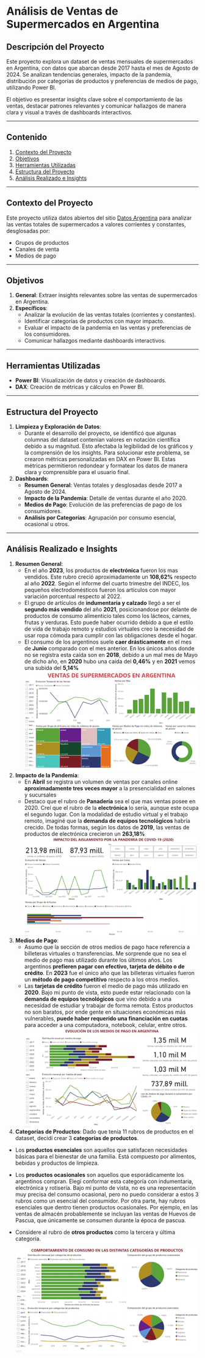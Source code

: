 # **Análisis de Ventas de Supermercados en Argentina**

## **Descripción del Proyecto**
Este proyecto explora un dataset de ventas mensuales de supermercados en Argentina, con datos que abarcan desde 2017 hasta el mes de Agosto de 2024. Se analizan tendencias generales, impacto de la pandemia, distribución por categorías de productos y preferencias de medios de pago, utilizando Power BI.

El objetivo es presentar insights clave sobre el comportamiento de las ventas, destacar patrones relevantes y comunicar hallazgos de manera clara y visual a través de dashboards interactivos.

---

## **Contenido**
1. [Contexto del Proyecto](#contexto-del-proyecto)
2. [Objetivos](#objetivos)
3. [Herramientas Utilizadas](#herramientas-utilizadas)
4. [Estructura del Proyecto](#estructura-del-proyecto)
5. [Análisis Realizado e Insights](#análisis-realizado-e-insights)

---

## **Contexto del Proyecto**
Este proyecto utiliza datos abiertos del sitio [Datos Argentina](https://datos.gob.ar/) para analizar las ventas totales de supermercados a valores corrientes y constantes, desglosadas por:
- Grupos de productos 
- Canales de venta 
- Medios de pago 

---

## **Objetivos**
1. **General**: Extraer insights relevantes sobre las ventas de supermercados en Argentina.
2. **Específicos**:
   - Analizar la evolución de las ventas totales (corrientes y constantes).
   - Identificar categorías de productos con mayor impacto.
   - Evaluar el impacto de la pandemia en las ventas y preferencias de los consumidores.
   - Comunicar hallazgos mediante dashboards interactivos.

---

## **Herramientas Utilizadas**
- **Power BI**: Visualización de datos y creación de dashboards.
- **DAX**: Creación de métricas y cálculos en Power BI.

---

## **Estructura del Proyecto**
1. **Limpieza y Exploración de Datos**:
   - Durante el desarrollo del proyecto, se identificó que algunas columnas del dataset contenían valores en notación científica debido a su magnitud. Esto afectaba la legibilidad de los gráficos y la comprensión de los insights. Para solucionar este problema, se crearon métricas personalizadas en DAX en Power BI. Estas métricas permitieron redondear y formatear los datos de manera clara y comprensible para el usuario final.
2. **Dashboards**:
   - **Resumen General**: Ventas totales y desglosadas desde 2017 a Agosto de 2024.
   - **Impacto de la Pandemia**: Detalle de ventas durante el año 2020.
   - **Medios de Pago**: Evolución de las preferencias de pago de los consumidores.
   - **Análisis por Categorías**: Agrupación por consumo esencial, ocasional u otros.

---

## **Análisis Realizado e Insights**
1. **Resumen General**:
   - En el año **2023**, los productos de **electrónica** fueron los mas vendidos. Este rubro creció aproximadamente un **108,62%** respecto al año **2022**. Según el informe del cuarto trimestre del INDEC, los pequeños electrodomésticos fueron los artículos con mayor variación porcentual respecto al 2022.
   - El grupo de artículos de **indumentaria y calzado** llegó a ser el **segundo más vendido** del año **2021**, posicionandose por delante de productos de consumo alimenticio tales como los lácteos, carnes, frutas y verduras. Esto puede haber ocurrido debido a que el estilo de vida de trabajo remoto y estudios virtuales creo la necesidad de usar ropa cómoda para cumplir con las obligaciones desde el hogar.
   - El consumo de los argentinos suele **caer drásticamente** en el mes de **Junio** comparado con el mes anterior. En los únicos años donde no se registra esta caída son en **2018**, debido a un mal mes de Mayo de dicho año, en **2020** hubo una caída del **0,46%** y en **2021** vemos una subida del **5,14%**
   ![Dashboard 1](panel_general.png)
2. **Impacto de la Pandemia**:
   - En **Abril** se registra un volumen de ventas por canales online **aproximadamente tres veces mayor** a la presencialidad en salones y sucursales
   - Destaco que el rubro de **Panadería** sea el que mas ventas posee en 2020. Creí que el rubro de la **electrónica** lo sería, aunque este ocupa el segundo lugar. Con la modalidad de estudio virtual y el trabajo remoto, imaginé que la **demanda de equipos tecnológicos** habría crecido. De todas formas, según los datos de **2019**, las ventas de productos de electrónica crecieron un **263,18%** 
   ![Dashboard 2](pandemia.png)
3. **Medios de Pago**:
   - Asumo que la sección de otros medios de pago hace referencia a billeteras virtuales o transferencias. Me sorprende que no sea el medio de pago mas utilizado durante los últimos años. Los argentinos **prefieren pagar con efectivo, tarjeta de débito o de crédito**. En **2023** fue el único año que las billeteras virtuales fueron un **método de pago competitivo** respecto a los otros medios.
   - Las **tarjetas de crédito** fueron el medio de pago más utilizado en **2020**. Bajo mi punto de vista, esto puede estar relacionado con la **demanda de equipos tecnológicos** que vino debido a una necesidad de estudiar y trabajar de forma remota. Estos productos no son baratos, por ende gente en situaciones económicas más vulnerables, **puede haber requerido una financiación en cuotas** para acceder a una computadora, notebook, celular, entre otros. 
   ![Dashboard 3](medios_de_pago.png)
4. **Categorías de Productos**:
Dado que tenía 11 rubros de productos en el dataset, decidí crear 3 **categorías de productos**.
- Los **productos esenciales** son aquellos que satisfacen necesidades básicas para el bienestar de una familia. Está compuesto por alimentos, bebidas y productos de limpieza.
- Los **productos ocasionales** son aquellos que esporádicamente los argentinos compran. Elegí conformar esta categoría con indumentaria, electrónica y rotisería. Bajo mi punto de vista, no es una representación muy precisa del consumo ocasional, pero no puedo considerar a estos 3 rubros como un esencial del consumidor. Por otra parte, hay rubros esenciales que dentro tienen productos ocasionales. Por ejemplo, en las ventas de almacén probablemente se incluyan las ventas de Huevos de Pascua, que únicamente se consumen durante la época de pascua.
- Considere al rubro de **otros productos** como la tercera y última categoría.

   ![Dashboard 4](productos.png)
